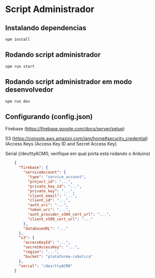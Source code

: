# Script Administrador

## Instalando dependencias

    npm install

## Rodando script administrador

    npm run start

## Rodando script administrador em modo desenvolvedor

    npm run dev

## Configurando (config.json)

Firebase (https://firebase.google.com/docs/server/setup)

S3 (https://console.aws.amazon.com/iam/home#security_credential) (Access Keys (Access Key ID and Secret Access Key)

Serial (/dev/ttyACM0, verifique em qual porta esta rodando o Arduino)

```json
    {
      "firebase": {
        "serviceAccount": {
          "type": "service_account",
          "project_id": "...",
          "private_key_id": "...",
          "private_key": "...",
          "client_email": "...",
          "client_id": "...",
          "auth_uri": "...",
          "token_uri": "...",
          "auth_provider_x509_cert_url": "...",
          "client_x509_cert_url": "..."
        },
        "databaseURL": "..."
      },
      "s3": {
        "accessKeyId": "...",
        "secretAccessKey": "...",
        "region": "...",
        "bucket": "plataforma-robotica"
      },
      "serial": "/dev/ttyACM0"
    }
```
